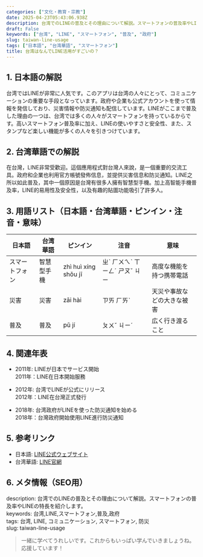 ```yaml
---
categories: ["文化・教育・宗教"]
date: 2025-04-23T05:43:06.938Z
description: 台湾でのLINEの普及とその理由について解説。スマートフォンの普及率やLINEの特長を紹介します。
draft: False
keywords: ["台湾", "LINE", "スマートフォン", "普及", "政府"]
slug: taiwan-line-usage
tags: ["日本語", "台湾華語", "スマートフォン"]
title: 台湾はなんでLINE活用がすごいの？
---
```




## 1. 日本語の解説
台湾ではLINEが非常に人気です。このアプリは台湾の人々にとって、コミュニケーションの重要な手段となっています。政府や企業も公式アカウントを使って情報を発信しており、災害情報や防災通知も配信しています。LINEがここまで普及した理由の一つは、台湾では多くの人々がスマートフォンを持っているからです。高いスマートフォン普及率に加え、LINEの使いやすさと安全性、また、スタンプなど楽しい機能が多くの人々を引きつけています。

## 2. 台湾華語での解説  
在台灣，LINE非常受歡迎。這個應用程式對台灣人來說，是一個重要的交流工具。政府和企業也利用官方帳號發佈信息，並提供災害信息和防災通知。LINE之所以如此普及，其中一個原因是台灣有很多人擁有智慧型手機。加上高智能手機普及率，LINE的易用性及安全性，以及有趣的貼圖功能吸引了許多人。

## 3. 用語リスト（日本語・台湾華語・ピンイン・注音・意味）
| 日本語            | 台湾華語          | ピンイン       | 注音          | 意味                           |
|-------------------|-------------------|---------------|---------------|--------------------------------|
| スマートフォン    | 智慧型手機        | zhì huì xíng shǒu jī | ㄓˋ ㄏㄨㄟˋ ㄒㄧㄥˊ ㄕㄡˇ ㄐㄧ | 高度な機能を持つ携帯電話       |
| 災害               | 災害              | zāi hài       | ㄗㄞ ㄏㄞˋ    | 天災や事故などの大きな被害     |
| 普及               | 普及              | pǔ jí         | ㄆㄨˇ ㄐㄧˊ   | 広く行き渡ること                |

## 4. 関連年表
- 2011年: LINEが日本でサービス開始  
  2011年：LINE在日本開始服務  

- 2012年: 台湾でLINEが公式にリリース   
  2012年：LINE在台灣正式發行  

- 2018年: 台湾政府がLINEを使った防災通知を始める   
  2018年：台灣政府開始使用LINE進行防災通知  

## 5. 参考リンク  
- 日本語: [LINE公式ウェブサイト](https://line.me/ja/)  
- 台湾華語: [LINE官網](https://line.me/zh-hant/)

## 6. メタ情報（SEO用）
description: 台湾でのLINEの普及とその理由について解説。スマートフォンの普及率やLINEの特長を紹介します。  
keywords: 台湾,LINE,スマートフォン,普及,政府  
tags: 台湾, LINE, コミュニケーション, スマートフォン, 防災  
slug: taiwan-line-usage

>一緒に学べてうれしいです。これからもいっぱい学んでいきましょうね。応援しています！